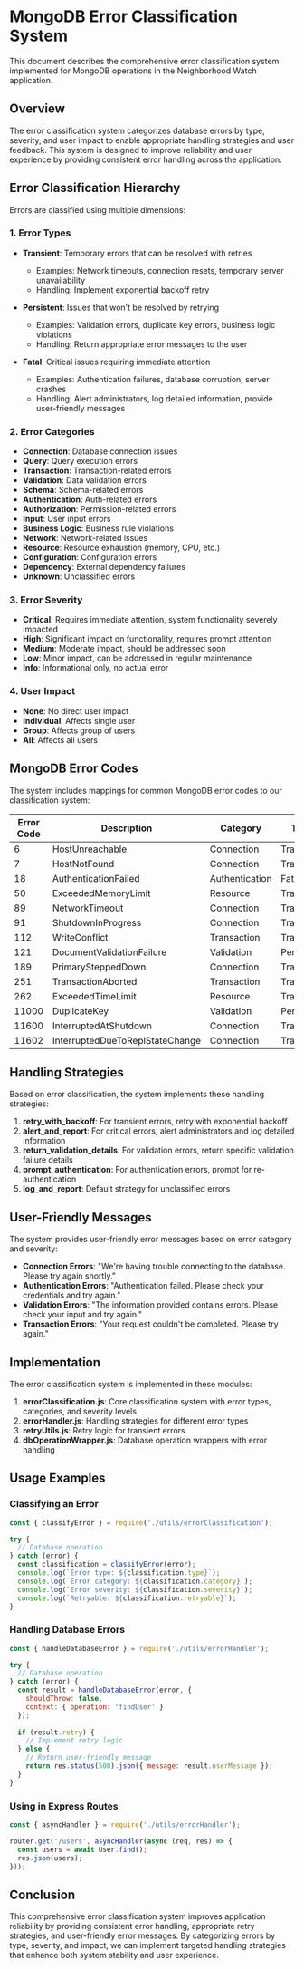# MongoDB Error Classification System

This document describes the comprehensive error classification system implemented for MongoDB operations in the Neighborhood Watch application.

## Overview

The error classification system categorizes database errors by type, severity, and user impact to enable appropriate handling strategies and user feedback. This system is designed to improve reliability and user experience by providing consistent error handling across the application.

## Error Classification Hierarchy

Errors are classified using multiple dimensions:

### 1. Error Types

- **Transient**: Temporary errors that can be resolved with retries
  - Examples: Network timeouts, connection resets, temporary server unavailability
  - Handling: Implement exponential backoff retry

- **Persistent**: Issues that won't be resolved by retrying
  - Examples: Validation errors, duplicate key errors, business logic violations
  - Handling: Return appropriate error messages to the user

- **Fatal**: Critical issues requiring immediate attention
  - Examples: Authentication failures, database corruption, server crashes
  - Handling: Alert administrators, log detailed information, provide user-friendly messages

### 2. Error Categories

- **Connection**: Database connection issues
- **Query**: Query execution errors
- **Transaction**: Transaction-related errors
- **Validation**: Data validation errors
- **Schema**: Schema-related errors
- **Authentication**: Auth-related errors
- **Authorization**: Permission-related errors
- **Input**: User input errors
- **Business Logic**: Business rule violations
- **Network**: Network-related issues
- **Resource**: Resource exhaustion (memory, CPU, etc.)
- **Configuration**: Configuration errors
- **Dependency**: External dependency failures
- **Unknown**: Unclassified errors

### 3. Error Severity

- **Critical**: Requires immediate attention, system functionality severely impacted
- **High**: Significant impact on functionality, requires prompt attention
- **Medium**: Moderate impact, should be addressed soon
- **Low**: Minor impact, can be addressed in regular maintenance
- **Info**: Informational only, no actual error

### 4. User Impact

- **None**: No direct user impact
- **Individual**: Affects single user
- **Group**: Affects group of users
- **All**: Affects all users

## MongoDB Error Codes

The system includes mappings for common MongoDB error codes to our classification system:

| Error Code | Description | Category | Type | Severity | Retryable |
|------------|-------------|----------|------|----------|-----------|
| 6 | HostUnreachable | Connection | Transient | High | Yes |
| 7 | HostNotFound | Connection | Transient | High | Yes |
| 18 | AuthenticationFailed | Authentication | Fatal | Critical | No |
| 50 | ExceededMemoryLimit | Resource | Transient | High | Yes |
| 89 | NetworkTimeout | Connection | Transient | High | Yes |
| 91 | ShutdownInProgress | Connection | Transient | High | Yes |
| 112 | WriteConflict | Transaction | Transient | Medium | Yes |
| 121 | DocumentValidationFailure | Validation | Persistent | Medium | No |
| 189 | PrimarySteppedDown | Connection | Transient | High | Yes |
| 251 | TransactionAborted | Transaction | Transient | Medium | Yes |
| 262 | ExceededTimeLimit | Resource | Transient | High | Yes |
| 11000 | DuplicateKey | Validation | Persistent | Medium | No |
| 11600 | InterruptedAtShutdown | Connection | Transient | High | Yes |
| 11602 | InterruptedDueToReplStateChange | Connection | Transient | High | Yes |

## Handling Strategies

Based on error classification, the system implements these handling strategies:

1. **retry_with_backoff**: For transient errors, retry with exponential backoff
2. **alert_and_report**: For critical errors, alert administrators and log detailed information
3. **return_validation_details**: For validation errors, return specific validation failure details
4. **prompt_authentication**: For authentication errors, prompt for re-authentication
5. **log_and_report**: Default strategy for unclassified errors

## User-Friendly Messages

The system provides user-friendly error messages based on error category and severity:

- **Connection Errors**: "We're having trouble connecting to the database. Please try again shortly."
- **Authentication Errors**: "Authentication failed. Please check your credentials and try again."
- **Validation Errors**: "The information provided contains errors. Please check your input and try again."
- **Transaction Errors**: "Your request couldn't be completed. Please try again."

## Implementation

The error classification system is implemented in these modules:

1. **errorClassification.js**: Core classification system with error types, categories, and severity levels
2. **errorHandler.js**: Handling strategies for different error types
3. **retryUtils.js**: Retry logic for transient errors
4. **dbOperationWrapper.js**: Database operation wrappers with error handling

## Usage Examples

### Classifying an Error

```javascript
const { classifyError } = require('./utils/errorClassification');

try {
  // Database operation
} catch (error) {
  const classification = classifyError(error);
  console.log(`Error type: ${classification.type}`);
  console.log(`Error category: ${classification.category}`);
  console.log(`Error severity: ${classification.severity}`);
  console.log(`Retryable: ${classification.retryable}`);
}
```

### Handling Database Errors

```javascript
const { handleDatabaseError } = require('./utils/errorHandler');

try {
  // Database operation
} catch (error) {
  const result = handleDatabaseError(error, {
    shouldThrow: false,
    context: { operation: 'findUser' }
  });
  
  if (result.retry) {
    // Implement retry logic
  } else {
    // Return user-friendly message
    return res.status(500).json({ message: result.userMessage });
  }
}
```

### Using in Express Routes

```javascript
const { asyncHandler } = require('./utils/errorHandler');

router.get('/users', asyncHandler(async (req, res) => {
  const users = await User.find();
  res.json(users);
}));
```

## Conclusion

This comprehensive error classification system improves application reliability by providing consistent error handling, appropriate retry strategies, and user-friendly error messages. By categorizing errors by type, severity, and impact, we can implement targeted handling strategies that enhance both system stability and user experience.
</content>